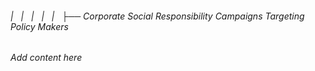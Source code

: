 ###### |   |   |   |   |   ├── Corporate Social Responsibility Campaigns Targeting Policy Makers

*Add content here*